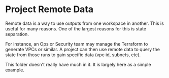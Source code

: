 # Project Remote Data

Remote data is a way to use outputs from one workspace in another. This is useful for many reasons. One of the largest reasons for this is state separation.

For instance, an Ops or Security team may manage the Terraform to generate VPCs or similar. A project can then use remote data to query the state from those runs to gain specific data (vpc id, subnets, etc).

This folder doesn't really have much in it. It is largely here as a simple example.

